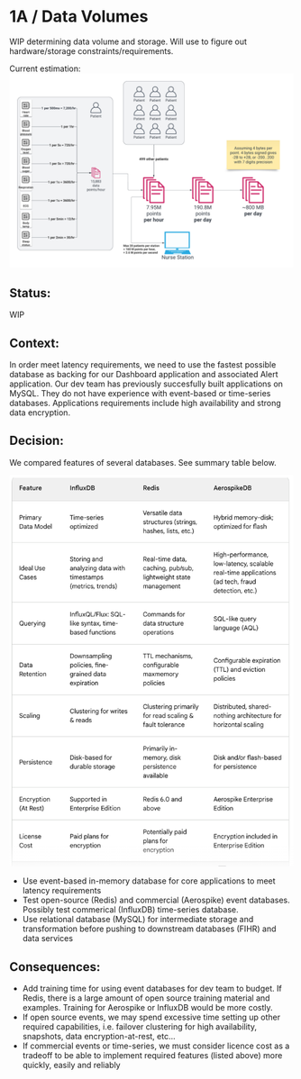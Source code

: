 # 1A / Data Volumes

WIP determining data volume and storage. Will use to figure out hardware/storage constraints/requirements.

Current estimation: ![estimated data volumes](https://github.com/lynnlangit/architects-who-code/blob/main/Kata-2024/images/2024-Kata-data-volumes.png)

## Status: 
WIP

## Context: 
In order meet latency requirements, we need to use the fastest possible database as backing for our Dashboard application and associated Alert application.
Our dev team has previously succesfully built applications on MySQL.  They do not have experience with event-based or time-series databases. Applications requirements include high availability and strong data encryption.

## Decision: 

We compared features of several databases.  See summary table below.

<img src="https://github.com/lynnlangit/architects-who-code/blob/main/Kata-2024/images/compare-db.png" width=800>

- Use event-based in-memory database for core applications to meet latency requirements
- Test open-source (Redis) and commercial (Aerospike) event databases. Possibly test commerical (InfluxDB) time-series database.
- Use relational database (MySQL) for intermediate storage and transformation before pushing to downstream databases (FIHR) and data services 

## Consequences: 
- Add training time for using event databases for dev team to budget.  If Redis, there is a large amount of open source training material and examples.  Training for Aerospike or InfluxDB would be more costly.  
- If open source events, we may spend excessive time setting up other required capabilities, i.e. failover clustering for high availability, snapshots, data encryption-at-rest, etc...
- If commercial events or time-series, we must consider licence cost as a tradeoff to be able to implement required features (listed above) more quickly, easily and reliably
